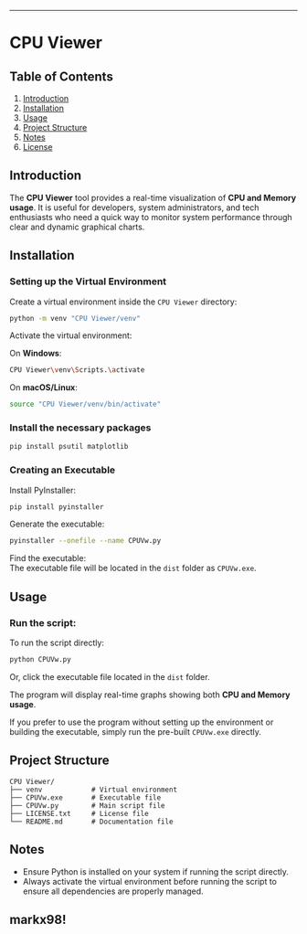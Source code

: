 -----------------------------------------------------------------------------------------------------------------------------------------------------------------------------
# CPU Viewer

## Table of Contents
1. [Introduction](#introduction)
2. [Installation](#installation)
3. [Usage](#usage)
4. [Project Structure](#project-structure)
5. [Notes](#notes)
6. [License](#license)

## Introduction
The **CPU Viewer** tool provides a real-time visualization of **CPU and Memory usage**. It is useful for developers, system administrators, and tech enthusiasts who need a quick way to monitor system performance through clear and dynamic graphical charts.

## Installation

### Setting up the Virtual Environment
Create a virtual environment inside the `CPU Viewer` directory:

```bash
python -m venv "CPU Viewer/venv"
```

Activate the virtual environment:

On **Windows**:
```bash
CPU Viewer\venv\Scripts.\activate
```

On **macOS/Linux**:
```bash
source "CPU Viewer/venv/bin/activate"
```

### Install the necessary packages

```bash
pip install psutil matplotlib
```

### Creating an Executable

Install PyInstaller:

```bash
pip install pyinstaller
```

Generate the executable:

```bash
pyinstaller --onefile --name CPUVw.py
```

Find the executable:  
The executable file will be located in the `dist` folder as `CPUVw.exe`.

## Usage

### Run the script:

To run the script directly:
```bash
python CPUVw.py
```

Or, click the executable file located in the `dist` folder.

The program will display real-time graphs showing both **CPU and Memory usage**.

If you prefer to use the program without setting up the environment or building the executable, simply run the pre-built `CPUVw.exe` directly.

## Project Structure

```
CPU Viewer/
├── venv            # Virtual environment       
├── CPUVw.exe       # Executable file
├── CPUVw.py        # Main script file
├── LICENSE.txt     # License file
└── README.md       # Documentation file
```

## Notes

- Ensure Python is installed on your system if running the script directly.
- Always activate the virtual environment before running the script to ensure all dependencies are properly managed.

markx98!
-----------------------------------------------------------------------------------------------------------------------------------------------------------------------------
